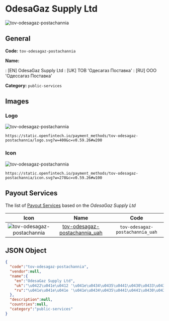 
# OdesaGaz Supply Ltd 
![tov-odesagaz-postachannia](https://static.openfintech.io/payment_methods/tov-odesagaz-postachannia/logo.svg?w=400&c=v0.59.26#w200)  

## General 
**Code:** `tov-odesagaz-postachannia` 
 
**Name:** 
 
:	[EN] OdesaGaz Supply Ltd 
:	[UK] ТОВ 'Одесагаз Поставка' 
:	[RU] ООО 'Одессагаз Поставка' 
 
**Category:** `public-services` 
 

## Images 

### Logo 
![tov-odesagaz-postachannia](https://static.openfintech.io/payment_methods/tov-odesagaz-postachannia/logo.svg?w=400&c=v0.59.26#w200)  

```
https://static.openfintech.io/payment_methods/tov-odesagaz-postachannia/logo.svg?w=400&c=v0.59.26#w200
```  

### Icon 
![tov-odesagaz-postachannia](https://static.openfintech.io/payment_methods/tov-odesagaz-postachannia/icon.svg?w=278&c=v0.59.26#w100)  

```
https://static.openfintech.io/payment_methods/tov-odesagaz-postachannia/icon.svg?w=278&c=v0.59.26#w100
```  

## Payout Services 
 
The list of [Payout Services](/payout-services/) based on the _OdesaGaz Supply Ltd_ 

|Icon|Name|Code| 
|:---:|:---:|:---:| 
|![tov-odesagaz-postachannia](https://static.openfintech.io/payout_methods/tov-odesagaz-postachannia/icon.png?w=278&c=v0.59.26#w40) |[tov-odesagaz-postachannia_uah](/payout-services/tov-odesagaz-postachannia_uah/)|`tov-odesagaz-postachannia_uah`| 
 

## JSON Object 

```json
{
  "code":"tov-odesagaz-postachannia",
  "vendor":null,
  "name":{
    "en":"OdesaGaz Supply Ltd",
    "uk":"\u0422\u041e\u0412 '\u041e\u0434\u0435\u0441\u0430\u0433\u0430\u0437 \u041f\u043e\u0441\u0442\u0430\u0432\u043a\u0430'",
    "ru":"\u041e\u041e\u041e '\u041e\u0434\u0435\u0441\u0441\u0430\u0433\u0430\u0437 \u041f\u043e\u0441\u0442\u0430\u0432\u043a\u0430'"
  },
  "description":null,
  "countries":null,
  "category":"public-services"
}
```  

